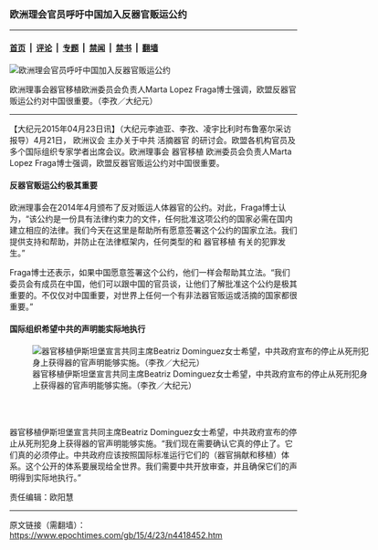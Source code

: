 ### 欧洲理会官员呼吁中国加入反器官贩运公约

---

#### [首页](../../../..?n4418452) &nbsp;|&nbsp; [评论](../../../../../epoch-comment?n4418452) &nbsp;|&nbsp; [专题](../../../../../epoch-special?n4418452) &nbsp;|&nbsp; [禁闻](../../../../../epoch-news?n4418452) &nbsp;|&nbsp; [禁书](../../../../../books?n4418452) &nbsp;|&nbsp; [翻墙](https://github.com/gfw-breaker/nogfw/blob/master/README.md?n4418452)


<div><img alt="欧洲理会官员呼吁中国加入反器官贩运公约" class="attachment-djy_600_400 size-djy_600_400 wp-post-image" src="https://i.epochtimes.com/assets/uploads/2015/04/1504230420422133-600x400.jpg"/>
<div class="caption">
 <p>
  欧洲理事会器官移植欧洲委员会负责人Marta Lopez Fraga博士强调，欧盟反器官贩运公约对中国很重要。（李孜／大纪元）
 </p>
</div></div><hr/><div class="post_content" id="artbody" itemprop="articleBody">
 <!-- article content begin -->
 <p>
  【大纪元2015年04月23日讯】（大纪元李迪亚、李孜、凌宇比利时布鲁塞尔采访报导）4月21日，
  <ok href="https://www.epochtimes.com/gb/tag/%E6%AC%A7%E6%B4%B2%E8%AE%AE%E4%BC%9A.html">
   欧洲议会
  </ok>
  主办关于中共
  <ok href="https://www.epochtimes.com/gb/tag/%E6%B4%BB%E6%91%98%E5%99%A8%E5%AE%98.html">
   活摘器官
  </ok>
  的研讨会。欧盟各机构官员及多个国际组织专家学者出席会议。欧洲理事会
  <ok href="https://www.epochtimes.com/gb/tag/%E5%99%A8%E5%AE%98%E7%A7%BB%E6%A4%8D.html">
   器官移植
  </ok>
  欧洲委员会负责人Marta Lopez Fraga博士强调，欧盟反器官贩运公约对中国很重要。
 </p>
 <p>
  <h4>
   反器官贩运公约极其重要
  </h4>
  <p>
   欧洲理事会在2014年4月颁布了反对贩运人体器官的公约。对此，Fraga博士认为，“该公约是一份具有法律约束力的文件，任何批准这项公约的国家必需在国内建立相应的法律。我们今天在这里是帮助所有愿意签署这个公约的国家立法。我们提供支持和帮助，并防止在法律框架内，任何类型的和
   <ok href="https://www.epochtimes.com/gb/tag/%E5%99%A8%E5%AE%98%E7%A7%BB%E6%A4%8D.html">
    器官移植
   </ok>
   有关的犯罪发生。”
  </p>
  <p>
   Fraga博士还表示，如果中国愿意签署这个公约，他们一样会帮助其立法。“我们委员会有成员在中国，他们可以跟中国的官员谈，让他们了解批准这个公约是极其重要的。不仅仅对中国重要，对世界上任何一个有非法器官贩运或活摘的国家都很重要。”
  </p>
  <p>
   <h4>
    国际组织希望中共的声明能实际地执行
   </h4>
   <figure aria-describedby="caption-attachment-5854672" class="wp-caption aligncenter" id="attachment_5854672" style="width: 600px">
    <ok href=" https://i.epochtimes.com/assets/uploads/2015/04/1504230422352133-600x338.jpg" rel="noreferrer noopener" target="_blank">
     <img alt="器官移植伊斯坦堡宣言共同主席Beatriz Dominguez女士希望，中共政府宣布的停止从死刑犯身上获得器的官声明能够实施。（李孜／大纪元）" class="size-large wp-image-5854672" src="https://i.epochtimes.com/assets/uploads/2015/04/1504230422352133-600x338.jpg" title="器官移植伊斯坦堡宣言共同主席Beatriz Dominguez女士希望，中共政府宣布的停止从死刑犯身上获得器的官声明能够实施。（李孜／大纪元）"/>
    </ok>
    <br/><figcaption class="wp-caption-text" id="caption-attachment-5854672">
     器官移植伊斯坦堡宣言共同主席Beatriz Dominguez女士希望，中共政府宣布的停止从死刑犯身上获得器的官声明能够实施。（李孜／大纪元）
    </figcaption><br/>
   </figure><br/>
   <p>
    器官移植伊斯坦堡宣言共同主席Beatriz Dominguez女士希望，中共政府宣布的停止从死刑犯身上获得器的官声明能够实施。“我们现在需要确认它真的停止了。它们真的必须停止。中共政府应该按照国际标准运行它们的（器官捐献和移植）体系。这个公开的体系要展现给全世界。我们需要中共开放审查，并且确保它们的声明得到实际地执行。”
   </p>
   <p>
    责任编辑：欧阳慧
   </p>
   <!-- article content end -->
   <div id="below_article_ad">
   </div>
  </p>
 </p>
</div>


---

原文链接（需翻墙）：https://www.epochtimes.com/gb/15/4/23/n4418452.htm